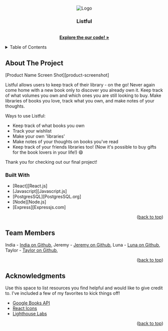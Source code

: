 <!-- Listful Logo -->
<br />
<div align="center">
  <img src="![Alt text](Frontend/public/listful_logo_graphic.png)" alt="Logo" width="80" height="80">

  <h3 align="center">Listful</h3>

  <p align="center">
    <br />
    <a href="https://github.com/lunamoonmoon/listful"><strong>Explore the our code! »</strong></a>
    <br />
</div>

<!-- TABLE OF CONTENTS -->
<details>
  <summary>Table of Contents</summary>
  <ol>
    <li>
      <a href="#about-the-project">About The Project</a>
      <ul>
        <li><a href="#built-with">Built With</a></li>
        <li><a href="#team-members">Team Members</a></li>
        <li><a href="#Acknowledgments">Acknowledgments</a></li>
      </ul>
    </li>
  </ol>
</details>

<!-- ABOUT THE PROJECT -->
## About The Project

[Product Name Screen Shot][product-screenshot]

Listful allows users to keep track of their library - on the go! Never again come home with a new book only to discover you already own it. Keep track of what volumes you own and which ones you are still looking to buy. Make libraries of books you love, track what you own, and make notes of your thoughts.

Ways to use Listful:
* Keep track of what books you own
* Track your wishlist
* Make your own 'libraries'
* Make notes of your thoughts on books you've read
* Keep track of your friends libraries too! (Now it's possible to buy gifts for the book lovers in your life!) :smile:

Thank you for checking out our final project!

### Built With

* [React][React.js]
* [Javascript][Javascript.js]
* [PostgresSQL][PostgresSQL.org]
* [Node][Node.js]
* [Express][Expressjs.com]

<p align="right">(<a href="#readme-top">back to top</a>)</p>


<!-- TEAM MEMBERS -->
## Team Members

India - [India on Github](https://github.com/icornell), []()
Jeremy - [Jeremy on Github](https://github.com/Jerscape), []()
Luna - [Luna on Github](https://github.com/lunamoonmoon), []()
Taylor - [Taylor on Github](https://github.com/moogleKupo), []()


<p align="right">(<a href="#readme-top">back to top</a>)</p>



<!-- ACKNOWLEDGMENTS -->
## Acknowledgments

Use this space to list resources you find helpful and would like to give credit to. I've included a few of my favorites to kick things off!

* [Google Books API](https://developers.google.com/books)
* [React Icons](https://react-icons.github.io/react-icons/search)
* [Lighthouse Labs](https://www.lighthouselabs.ca/en)

<p align="right">(<a href="#readme-top">back to top</a>)</p>
